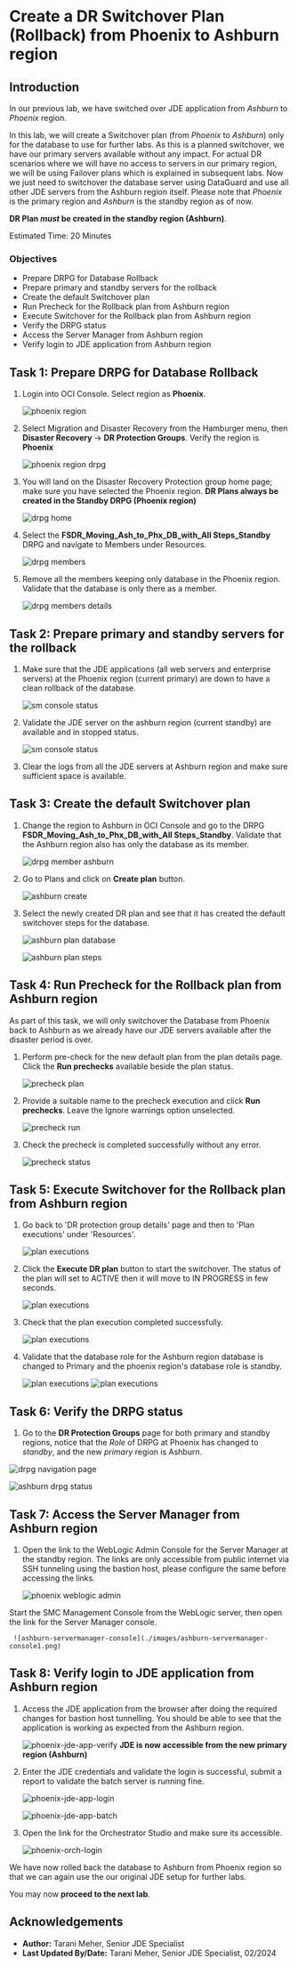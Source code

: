 # Create a DR Switchover Plan (Rollback) from Phoenix to Ashburn region

## Introduction

In our previous lab, we have switched over JDE application from *Ashburn* to *Phoenix* region.

In this lab, we will create a Switchover plan (from *Phoenix* to *Ashburn*) only for the database to use for further labs. As this is a planned switchover, we have our primary servers available without any impact. For actual DR scenarios where we will have no access to servers in our primary region, we will be using Failover plans which is explained in subsequent labs. Now we just need to switchover the database server using DataGuard and use all other JDE servers from the Ashburn region itself. 
Please note that *Phoenix* is the primary region and *Ashburn* is the standby region as of now.  

**DR Plan *must* be created in the standby region (Ashburn)**. 

Estimated Time: 20 Minutes

### Objectives

- Prepare DRPG for Database Rollback
- Prepare primary and standby servers for the rollback
- Create the default Switchover plan
- Run Precheck for the Rollback plan from Ashburn region
- Execute Switchover for the Rollback plan from Ashburn region
- Verify the DRPG status
- Access the Server Manager from Ashburn region
- Verify login to JDE application from Ashburn region

## Task 1: Prepare DRPG for Database Rollback

1. Login into OCI Console. Select region as **Phoenix**.

   ![phoenix region](./images/phoenix-region1.png)

2. Select Migration and Disaster Recovery from the Hamburger menu, then **Disaster Recovery** -> **DR Protection Groups**. Verify the region is **Phoenix**

    ![phoenix region drpg](./images/phoenix-drpgpage.png)

3. You will land on the Disaster Recovery Protection group home page; make sure you have selected the Phoenix region. **DR Plans always be created in the Standby DRPG (Phoenix region)**

    ![drpg home](./images/phoenix-drpg.png)

4. Select the **FSDR\_Moving\_Ash\_to\_Phx\_DB\_with\_All Steps\_Standby** DRPG and navigate to Members under Resources. 

    ![drpg members](./images/phoenix-drpg-members-delete.png)

5. Remove all the members keeping only database in the Phoenix region. Validate that the database is only there as a member. 

    ![drpg members details](./images/phoenix-drpg-members.png)

## Task 2: Prepare primary and standby servers for the rollback

1. Make sure that the JDE applications (all web servers and enterprise servers) at the Phoenix region (current primary) are down to have a clean rollback of the database. 
    
    ![sm console status](./images/phoenix-sm-console.png)

2. Validate the JDE server on the ashburn region (current standby) are available and in stopped status.  

    ![sm console status](./images/ashburn-sm-console.png)

3. Clear the logs from all the JDE servers at Ashburn region and make sure sufficient space is available.

## Task 3: Create the default Switchover plan
    
1. Change the region to Ashburn in OCI Console and go to the DRPG **FSDR\_Moving\_Ash\_to\_Phx\_DB\_with\_All Steps\_Standby**. 
   Validate that the Ashburn region also has only the database as its member. 

    ![drpg member ashburn](./images/ashburn-drpg-members.png)

2. Go to Plans and click on **Create plan** button. 

    ![ashburn create](./images/ashburn-create-plan.png)

3. Select the newly created DR plan and see that it has created the default switchover steps for the database. 

    ![ashburn plan database](./images/ashburn-db-switchback.png)

    ![ashburn plan steps](./images/ashburn-db-switchback-steps.png)

## Task 4: Run Precheck for the Rollback plan from Ashburn region

As part of this task, we will only switchover the Database from Phoenix back to Ashburn as we already have our JDE servers available after the disaster period is over. 

1. Perform pre-check for the new default plan from the plan details page. Click the **Run prechecks** available beside the plan status. 

    ![precheck plan](./images/ashburn-precheck-rollback.png)

2. Provide a suitable name to the precheck execution and click **Run prechecks**. Leave the Ignore warnings option unselected. 

    ![precheck run](./images/ashburn-precheck-run.png)

3. Check the precheck is completed successfully without any error. 

    ![precheck status](./images/ashburn-precheck-status.png)

## Task 5: Execute Switchover for the Rollback plan from Ashburn region

1. Go back to 'DR protection group details' page and then to 'Plan executions' under 'Resources'. 

    ![plan executions](./images/ashburn-rollback-run.png)

2. Click the **Execute DR plan** button to start the switchover. The status of the plan will set to ACTIVE then it will move to IN PROGRESS in few seconds. 

    ![plan executions](./images/ashburn-rollback-execute.png)

3. Check that the plan execution completed successfully. 

    ![plan executions](./images/ashburn-rollback-success.png)

4. Validate that the database role for the Ashburn region database is changed to Primary and the phoenix region's database role is standby.

    ![plan executions](./images/ashburn-db-role.png)
    ![plan executions](./images/phoenix-db-role.png) 

## Task 6: Verify the DRPG status

1. Go to the **DR Protection Groups** page for both primary and standby regions, notice that the *Role* of DRPG at Phoenix has changed to *standby*, and the new *primary* region is Ashburn. 

  ![drpg navigation page](./images/ashburn-drpgpage1.png)

  ![ashburn drpg status](./images/phoenix-drpgpage1.png)

## Task 7: Access the Server Manager from Ashburn region

1. Open the link to the WebLogic Admin Console for the Server Manager at the standby region. The links are only accessible from public internet via SSH tunneling using the bastion host, please configure the same before accessing the links.
  
     ![phoenix weblogic admin](./images/phoenix-weblogic-admin.png)

  Start the SMC Management Console from the WebLogic server, then open the link for the Server Manager console.  

     ![ashburn-servermanager-console](./images/ashburn-servermanager-console1.png)

## Task 8: Verify login to JDE application from Ashburn region

1. Access the JDE application from the browser after doing the required changes for bastion host tunnelling. You should be able to see that the application is working as expected from the Ashburn region.

      ![phoenix-jde-app-verify](./images/phoenix-jde-app-verify.png)
     **JDE is now accessible from the new primary region (Ashburn)**

2. Enter the JDE credentials and validate the login is successful, submit a report to validate the batch server is running fine.

     ![phoenix-jde-app-login](./images/phoenix-jde-app-login.png)

     ![phoenix-jde-app-batch](./images/phoenix-jde-app-batch.png)

3. Open the link for the Orchestrator Studio and make sure its accessible. 

     ![phoenix-orch-login](./images/phoenix-orch-login.png)

We have now rolled back the database to Ashburn from Phoenix region so that we can again use the our original JDE setup for further labs.

   You may now **proceed to the next lab**.

## Acknowledgements

- **Author:** Tarani Meher, Senior JDE Specialist
- **Last Updated By/Date:** Tarani Meher, Senior JDE Specialist, 02/2024
